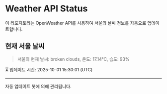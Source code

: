 
# Weather API Status

이 리포지토리는 OpenWeather API를 사용하여 서울의 날씨 정보를 자동으로 업데이트합니다.

## 현재 서울 날씨
> 서울의 현재 날씨: broken clouds, 온도: 17.14°C, 습도: 93%

⏳ 업데이트 시간: 2025-10-01 15:30:01 (UTC)

---
자동 업데이트 봇에 의해 관리됩니다.
